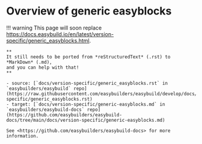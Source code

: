 # Overview of generic easyblocks

!!! warning
    This page will soon replace <https://docs.easybuild.io/en/latest/version-specific/generic_easyblocks.html>.

    **
    It still needs to be ported from *reStructuredText* (.rst) to *MarkDown* (.md),  
    and you can help with that!
    **

    - source: [`docs/version-specific/generic_easyblocks.rst` in `easybuilders/easybuild` repo](https://raw.githubusercontent.com/easybuilders/easybuild/develop/docs/version-specific/generic_easyblocks.rst)
    - target: [`docs/version-specific/generic-easyblocks.md` in `easybuilders/easybuild-docs` repo](https://github.com/easybuilders/easybuild-docs/tree/main/docs/version-specific/generic-easyblocks.md)

    See <https://github.com/easybuilders/easybuild-docs> for more information.
